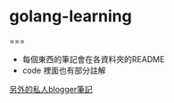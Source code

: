# golang-learning
===

- 每個東西的筆記會在各資料夾的README
- code 裡面也有部分註解

[另外的私人blogger筆記](http://araikumama.blogspot.com/)
